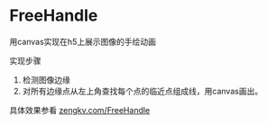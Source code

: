 # FreeHandle
用canvas实现在h5上展示图像的手绘动画

实现步骤
1. 检测图像边缘
2. 对所有边缘点从左上角查找每个点的临近点组成线，用canvas画出。

具体效果参看
[zengkv.com/FreeHandle](http://zengkv.com/FreeHandle)
